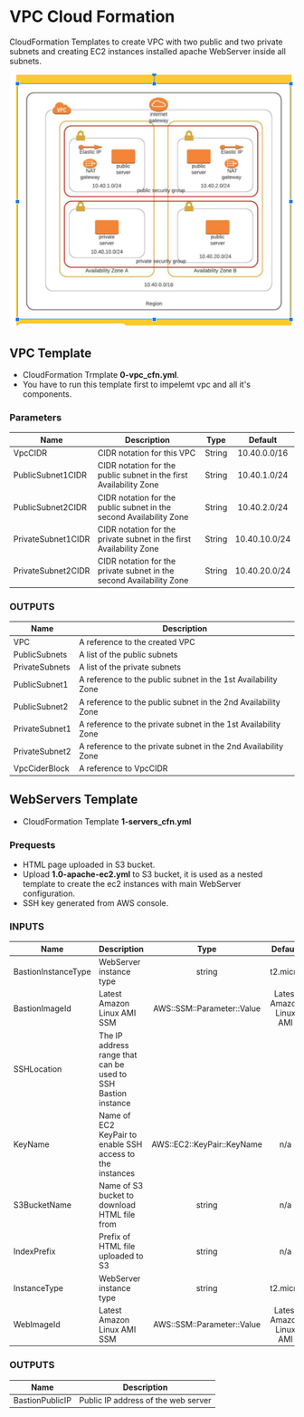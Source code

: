   # VPC Cloud Formation
CloudFormation Templates to create VPC with two public and two private subnets and creating EC2 instances installed apache WebServer inside all subnets.


![Alt text](./vpc.png?raw=true "Title")

## VPC Template
* CloudFormation Trmplate **0-vpc_cfn.yml**.
* You have to run this template first to impelemt vpc and all it's components.
  
### Parameters
   | Name | Description | Type | Default | 
   |------|-------------|:----:|:-----:|
   | VpcCIDR | CIDR notation for this VPC | String | 10.40.0.0/16 |
   | PublicSubnet1CIDR | CIDR notation for the public subnet in the first Availability Zone | String | 10.40.1.0/24 |
   | PublicSubnet2CIDR | CIDR notation for the public subnet in the second Availability Zone | String | 10.40.2.0/24 |
   | PrivateSubnet1CIDR | CIDR notation for the private subnet in the first Availability Zone | String |10.40.10.0/24 |
   | PrivateSubnet2CIDR | CIDR notation for the private subnet in the second Availability Zone | String | 10.40.20.0/24 |

### OUTPUTS
| Name | Description |
|------|-------------|
| VPC | A reference to the created VPC |
| PublicSubnets | A list of the public subnets |
| PrivateSubnets | A list of the private subnets |
| PublicSubnet1 |  A reference to the public subnet in the 1st Availability Zone |
| PublicSubnet2 |  A reference to the public subnet in the 2nd Availability Zone |
| PrivateSubnet1 | A reference to the private subnet in the 1st Availability Zone |
| PrivateSubnet2 | A reference to the private subnet in the 2nd Availability Zone |
| VpcCiderBlock |A reference to VpcCIDR |


## WebServers Template
* CloudFormation Template **1-servers_cfn.yml**
  
### Prequests 
* HTML page uploaded in S3 bucket.
* Upload **1.0-apache-ec2.yml** to S3 bucket, it is used as a nested template to create the ec2 instances with main WebServer configuration.
* SSH key generated from AWS console.

### INPUTS

 Name | Description | Type | Default | 
|------|-------------|:----:|:-----:|
| BastionInstanceType | WebServer instance type | string | t2.micro |
| BastionImageId | Latest Amazon Linux AMI SSM | AWS::SSM::Parameter::Value<String> | Latest Amazon Linux AMI |
| SSHLocation | The IP address range that can be used to SSH Bastion instance |
| KeyName | Name of EC2 KeyPair to enable SSH access to the instances | AWS::EC2::KeyPair::KeyName | n/a |
| S3BucketName | Name of S3 bucket to download HTML file from | string | n/a |
| IndexPrefix | Prefix of HTML file uploaded to S3 | string | n/a |
| InstanceType | WebServer instance type | string | t2.micro |
| WebImageId | Latest Amazon Linux AMI SSM | AWS::SSM::Parameter::Value<String>  | Latest Amazon Linux AMI |

### OUTPUTS
| Name | Description |
|------|-------------|
| BastionPublicIP | Public IP address of the web server |

